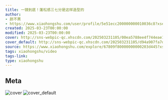 ```yaml
---
title: 一镜到底！蓬松感三七分是这样造型的
author:
- 颜不黑
- https://www.xiaohongshu.com/user/profile/5e51ecc200000000010036c8?xsec_token=undefined
created: 2025-03-23T00:00:00
modified: 2025-03-23T00:00:00
cover: http://sns-webpic-qc.xhscdn.com/202503231105/00ea5788ee4f744eae16293cb2ad82c9/1040g2sg31cf9ms23gk705nihtj108dm8h4r5b50!nc_n_webp_prv_1
cover_default: http://sns-webpic-qc.xhscdn.com/202503231105/d94a907fa7de6350efa7dd7e37e9eb4b/1040g2sg31cf9ms23gk705nihtj108dm8h4r5b50!nc_n_webp_mw_1
source: https://www.xiaohongshu.com/explore/67809f80000000000203d445?xsec_token=ABjhzk6vPwUO0wVd47QNOP9dI0LGrzs5MJhXGsxmsSVHs=
tags: xiaohongshu/video
tags-link:
type: xiaohongshu
---
```


## Meta

![cover](http://sns-webpic-qc.xhscdn.com/202503231105/00ea5788ee4f744eae16293cb2ad82c9/1040g2sg31cf9ms23gk705nihtj108dm8h4r5b50!nc_n_webp_prv_1)
![cover_default](http://sns-webpic-qc.xhscdn.com/202503231105/d94a907fa7de6350efa7dd7e37e9eb4b/1040g2sg31cf9ms23gk705nihtj108dm8h4r5b50!nc_n_webp_mw_1)
